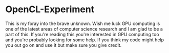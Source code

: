 # OpenCL-Experiment
This is my foray into the brave unknown. Wish me luck
GPU computing is one of the latest areas of computer science research and I am glad to be a part of this. If you're reading this you're interested in GPU computing too and you're probably looking for some help. If you think my code might help you out go on and use it but make sure you give credit.
